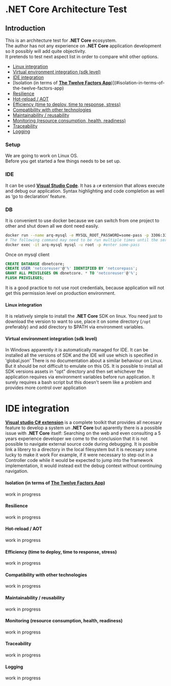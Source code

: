 # .NET Core Architecture Test

## Introduction
This is an architecture test for **.NET Core** ecosystem.    
The author has not any experience on **.NET Core** application development so it possibly will add quite objectivity.    
It pretends to test next aspect list in order to compare whit other options.    

- [Linux integration](#linux-integration)
- [Virtual environment integration (sdk level)](#virtual-environment-integration-sdk-level)
- [IDE integration](#ide-integration)
- [Isolation (in terms of [**The Twelve Factors App**](https://12factor.net/))](#isolation-in-terms-of-the-twelve-factors-app)
- [Resilience](#resilience)
- [Hot-reload / AOT](#hot-reload-aot)
- [Efficiency (time to deploy, time to response, stress)](#efficiency-time-to-deploy-time-to-response-stress)
- [Compatibility with other technologies](#compatibility-with-other-technologies)
- [Maintainability / reusability](#maintainability--reusability)
- [Monitoring (resource consumption, health, readiness)](#monitoring-resource-consumption-health-readiness)
- [Traceability](#traceability)
- [Logging](#logging)

### Setup
We are going to work on Linux OS.    
Before you get started a few things needs to be set up.    

### IDE
It can be used [**Visual Studio Code**](https://code.visualstudio.com/). It has a `c#` extension that allows execute and debug our application. Syntax highlighting and code completion as well as ‘go to declaration’ feature.    

### DB
It is convenient to use docker because we can switch from one project to other and shut down all we dont need easily.    
``` sh
docker run --name arq-mysql -e MYSQL_ROOT_PASSWORD=some-pass -p 3306:3306 -d mysql
# The following command may need to be run multiple times until the server is fully available
docker exec -it arq-mysql mysql -u root -p #enter some-pass
```

Once on mysql client
``` sql
CREATE DATABASE dbnetcore;
CREATE USER 'netcoreuser'@'%' IDENTIFIED BY 'netcorepass';
GRANT ALL PRIVILEGES ON dbnetcore. * TO 'netcoreuser'@'%';
FLUSH PRIVILEGES;
```
It is a good practice to not use root credentials, because application will not get this permission level on production environment.   

#### Linux integration
It is relatively simple to install the **.NET Core** SDK on linux. You need just to download the version to want to use, place it on some directory (`/opt` preferably) and add directory to $PATH via environment variables.

#### Virtual environment integration (sdk level)
In Windows apparently it is automatically managed for IDE. It can be installed all the versions of SDK and the IDE will use which is specified in 'global.json'
There is no documentation about a similar behaviour on Linux. But it should be not difficult to emulate on this OS. It is possible to install all SDK versions assets in "opt" directory and then set whichever the application requires via environment variables before run application. It surely requires a bash script but this doesn't seem like a problem and provides more control over application

# IDE integration
[**Visual studio C# extension**](https://code.visualstudio.com/docs/languages/csharp#_installing-c35-support) is a complete toolkit that provides all necesary feature to develop a system un **.NET Core** but aparently there is a possible issue with **.NET Core** itself: 
Searching on the web and even consulting a 5 years experience developer we come to the conclusion that it is not possible to navigate external source code during debugging. It is posible link a librery to a directory in the local filesystem but it is necesary some lucky to make it work
For example, if it were necessary to step out in a Controller code while it would be expected to jump into the framework implementation, it would instead exit the debug context without continuing navigation. 

#### Isolation (in terms of [**The Twelve Factors App**](https://12factor.net/))    
work in progress    

#### Resilience
work in progress    

#### Hot-reload / AOT    
work in progress    

#### Efficiency (time to deploy, time to response, stress)    
work in progress    

#### Compatibility with other technologies    
work in progress    

#### Maintainability / reusability     
work in progress    

#### Monitoring (resource consumption, health, readiness)    
work in progress    

#### Traceability    
work in progress    

#### Logging    
work in progress    
